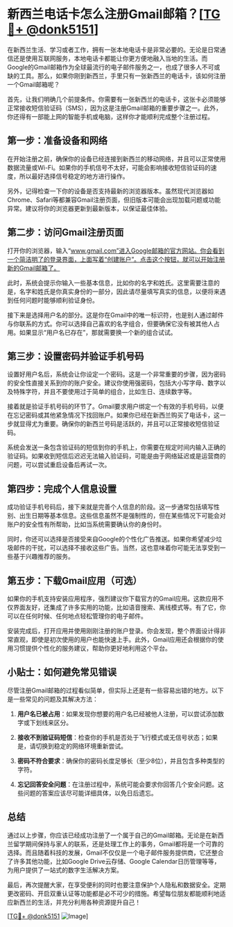# 新西兰电话卡怎么注册Gmail邮箱？[[TG💪+ @donk5151](https://t.me/s/donk5151)]

在新西兰生活、学习或者工作，拥有一张本地电话卡是非常必要的。无论是日常通信还是使用互联网服务，本地电话卡都能让你更方便地融入当地的生活。而Google的Gmail邮箱作为全球最流行的电子邮件服务之一，也成了很多人不可或缺的工具。那么，如果你刚到新西兰，手里只有一张新西兰的电话卡，该如何注册一个Gmail邮箱呢？

首先，让我们明确几个前提条件。你需要有一张新西兰的电话卡，这张卡必须能够正常接收短信验证码（SMS），因为这是注册Gmail邮箱的重要步骤之一。此外，你还得有一部能上网的智能手机或电脑，这样你才能顺利完成整个注册过程。

## 第一步：准备设备和网络

在开始注册之前，确保你的设备已经连接到新西兰的移动网络，并且可以正常使用数据流量或Wi-Fi。如果你的手机信号不太好，可能会影响接收短信验证码的速度，所以最好选择信号稳定的地方进行操作。

另外，记得检查一下你的设备是否支持最新的浏览器版本。虽然现代浏览器如Chrome、Safari等都兼容Gmail注册页面，但旧版本可能会出现加载问题或功能异常。建议将你的浏览器更新到最新版本，以保证最佳体验。

## 第二步：访问Gmail注册页面

打开你的浏览器，输入“www.gmail.com”进入Google邮箱的官方网站。你会看到一个简洁明了的登录界面，上面写着“创建账户”。点击这个按钮，就可以开始注册新的Gmail邮箱了。

此时，系统会提示你输入一些基本信息，比如你的名字和姓氏。这里需要注意的是，名字和姓氏是你真实身份的一部分，因此请尽量填写真实的信息，以便将来遇到任何问题时能够顺利验证身份。

接下来是选择用户名的部分。这是你在Gmail中的唯一标识符，也是别人通过邮件与你联系的方式。你可以选择自己喜欢的名字组合，但要确保它没有被其他人占用。如果显示“用户名已存在”，那就需要换一个新的组合试试。

## 第三步：设置密码并验证手机号码

设置好用户名后，系统会让你设定一个密码。这是一个非常重要的步骤，因为密码的安全性直接关系到你的账户安全。建议你使用强密码，包括大小写字母、数字以及特殊字符，并且不要使用过于简单的组合，比如生日、连续数字等。

接着就是验证手机号码的环节了。Gmail要求用户绑定一个有效的手机号码，以便在忘记密码或其他紧急情况下找回账户。如果你已经在新西兰购买了电话卡，这一步就显得尤为重要。确保你的新西兰号码是活跃的，并且可以正常接收短信验证码。

系统会发送一条包含验证码的短信到你的手机上，你需要在规定时间内输入正确的验证码。如果收到短信后迟迟无法输入验证码，可能是由于网络延迟或是运营商的问题，可以尝试重启设备后再试一次。

## 第四步：完成个人信息设置

成功验证手机号码后，接下来就是完善个人信息的阶段。这一步通常包括填写性别、出生日期等基本信息。这些信息虽然不是强制性的，但在某些情况下可能会对账户的安全性有所帮助，比如当系统需要确认你的身份时。

同时，你还可以选择是否接受来自Google的个性化广告推送。如果你希望减少垃圾邮件的干扰，可以选择不接收这些广告。当然，这也意味着你可能无法享受到一些基于兴趣推荐的服务。

## 第五步：下载Gmail应用（可选）

如果你的手机支持安装应用程序，强烈建议你下载官方的Gmail应用。这款应用不仅界面友好，还集成了许多实用的功能，比如语音搜索、离线模式等。有了它，你可以在任何时候、任何地点轻松管理你的电子邮件。

安装完成后，打开应用并使用刚刚注册的账户登录。你会发现，整个界面设计得非常直观，即使是初次使用的用户也能快速上手。此外，Gmail应用还会根据你的使用习惯提供个性化的服务建议，帮助你更好地利用这个平台。

## 小贴士：如何避免常见错误

尽管注册Gmail邮箱的过程看似简单，但实际上还是有一些容易出错的地方。以下是一些常见的问题及其解决方法：

1. **用户名已被占用**：如果发现你想要的用户名已经被他人注册，可以尝试添加数字或下划线来区分。
   
2. **接收不到验证码短信**：检查你的手机是否处于飞行模式或无信号状态；如果是，请切换到稳定的网络环境重新尝试。

3. **密码不符合要求**：确保你的密码长度足够长（至少8位），并且包含多种类型的字符。

4. **忘记回答安全问题**：在注册过程中，系统可能会要求你回答几个安全问题。这些问题的答案应该尽可能详细具体，以免日后遗忘。

## 总结

通过以上步骤，你应该已经成功注册了一个属于自己的Gmail邮箱。无论是在新西兰留学期间保持与家人的联系，还是处理工作上的事务，Gmail都将是一个可靠的选择。而且随着科技的发展，Gmail不仅仅是一个电子邮件服务提供商，它还整合了许多其他功能，比如Google Drive云存储、Google Calendar日历管理等等，为用户提供了一站式的数字生活解决方案。

最后，再次提醒大家，在享受便利的同时也要注意保护个人隐私和数据安全。定期更改密码、开启双重认证等功能都是必不可少的措施。希望每位朋友都能顺利地适应新西兰的生活，并充分利用各种资源提升自己！

[[TG💪+ @donk5151](https://t.me/s/donk5151) ![Image](https://i.postimg.cc/rwNCRYN7/Snipaste-2025-04-30-17-27-05.png)]